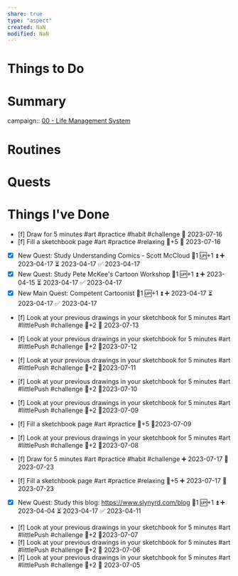 ```yaml
---
share: true
type: "aspect"
created: NaN 
modified: NaN
---
```


# Things to Do

# Summary
campaign:: [00 - Life Management System](../../00%20-%20Life%20Management%20System/00%20-%20Life%20Management%20System.md)

# Routines

# Quests

# Things I've Done
- [f] Draw for 5 minutes #art #practice #habit #challenge 📅 2023-07-16
- [f] Fill a sketchbook page #art #practice #relaxing 🥄+5 📅 2023-07-16
- [x] New Quest: Study Understanding Comics - Scott McCloud 🥄1 🆙+1 ⏫ ➕ 2023-04-17 ⏳ 2023-04-17 ✅ 2023-04-17
- [x] New Quest: Study Pete McKee's Cartoon Workshop 🥄1 🆙+1 ⏫ ➕ 2023-04-15 ⏳ 2023-04-17 ✅ 2023-04-17
- [x] New Main Quest: Competent Cartoonist 🥄1 🆙+1 ⏫ ➕ 2023-04-17 ⏳ 2023-04-17 ✅ 2023-04-17
- [f] Look at your previous drawings in your sketchbook for 5 minutes #art #littlePush #challenge 🥄+2 📅 2023-07-13
- [f] Look at your previous drawings in your sketchbook for 5 minutes #art #littlePush #challenge 🥄+2 📆2023-07-12
- [f] Look at your previous drawings in your sketchbook for 5 minutes #art #littlePush #challenge 🥄+2 📆2023-07-11

- [f] Look at your previous drawings in your sketchbook for 5 minutes #art #littlePush #challenge 🥄+2 📆2023-07-10
- [f] Look at your previous drawings in your sketchbook for 5 minutes #art #littlePush #challenge 🥄+2 📆2023-07-09
- [f] Fill a sketchbook page #art #practice 🥄+5 📆2023-07-09
- [f] Look at your previous drawings in your sketchbook for 5 minutes #art #littlePush #challenge 🥄+2 📆2023-07-08
- [f] Draw for 5 minutes #art #practice #habit #challenge ➕ 2023-07-17 📅 2023-07-23
- [f] Fill a sketchbook page #art #practice #relaxing 🥄+5 ➕ 2023-07-17 📅 2023-07-23
- [x] New Quest: Study this blog: https://www.slynyrd.com/blog 🥄1 🆙+1 ⏫ ➕ 2023-04-04 ⏳ 2023-04-17 ✅ 2023-04-11

- [f] Look at your previous drawings in your sketchbook for 5 minutes #art #littlePush #challenge 🥄+2 📆2023-07-07
- [f] Look at your previous drawings in your sketchbook for 5 minutes #art #littlePush #challenge 🥄+2 📅 2023-07-06
- [f] Look at your previous drawings in your sketchbook for 5 minutes #art #littlePush #challenge 🥄+2 📅 2023-07-05






